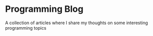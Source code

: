 # Programming Blog
A collection of articles  where I share my thoughts on some interesting programming topics 
